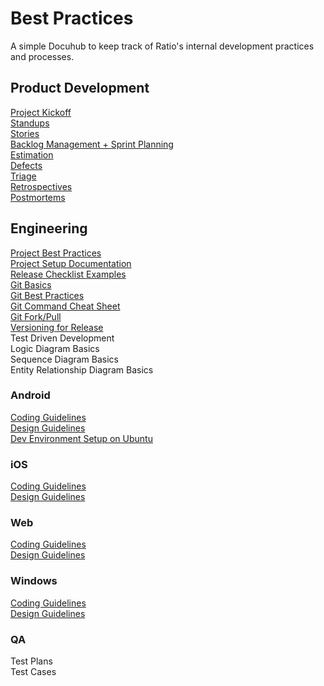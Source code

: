 Best Practices
============

A simple Docuhub to keep track of Ratio's internal development practices and processes.

Product Development
---
[Project Kickoff](../master/pages/projectkickoff.md)  
[Standups](../master/pages/standups.md)  
[Stories](../master/pages/stories.md)  
[Backlog Management + Sprint Planning](../master/pages/sprint_planning.md)  
[Estimation](../master/pages/estimation.md)  
[Defects](../master/pages/defects.md)  
[Triage](../master/pages/triage.md)  
[Retrospectives](../master/pages/retrospectives.md)  
[Postmortems](../master/pages/postmortems.md)  

Engineering
---
[Project Best Practices](../master/pages/project_best_practices.md)  
[Project Setup Documentation](../master/pages/project_setup_documentation.md)  
[Release Checklist Examples](../master/pages/release_checklists.md)  
[Git Basics](../master/pages/git_basics.md)  
[Git Best Practices](../master/pages/git_best_practices.md)  
[Git Command Cheat Sheet](../master/pages/git_commands.md)  
[Git Fork/Pull](../master/pages/github_branching_and_pull_requests.md)  
[Versioning for Release](../master/pages/versioning_for_release.md)  
Test Driven Development  
Logic Diagram Basics  
Sequence Diagram Basics  
Entity Relationship Diagram Basics  

### Android
[Coding Guidelines](../master/pages/android/code_guidelines.md)  
[Design Guidelines](../master/pages/android/design_guidelines.md)  
[Dev Environment Setup on Ubuntu](../master/pages/android/android_ubuntu_setup.md)  

### iOS
[Coding Guidelines](../master/pages/ios/code_guidelines.md)  
[Design Guidelines](../master/pages/ios/design_guidelines.md)  

### Web
[Coding Guidelines](../master/pages/web/javascript_code_guidelines.md)  
[Design Guidelines](../master/pages/web/design_guidelines.md)  

### Windows
[Coding Guidelines](../master/pages/windows/code_guidelines.md)  
[Design Guidelines](../master/pages/windows/design_guidelines.md)  

### QA
Test Plans  
Test Cases  